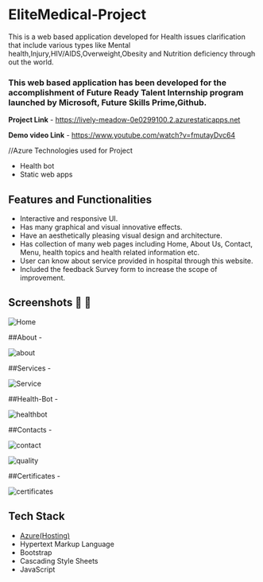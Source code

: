 # EliteMedical-Project

This is a web based application developed for Health issues clarification that include various types like Mental health,Injury,HIV/AIDS,Overweight,Obesity and Nutrition deficiency through out the world.

### This web based application has been developed for the accomplishment of Future Ready Talent Internship program launched by Microsoft, Future Skills Prime,Github.


**Project Link** - https://lively-meadow-0e0299100.2.azurestaticapps.net

**Demo video Link** - https://www.youtube.com/watch?v=fmutayDvc64

//Azure Technologies used for Project
- Health bot
- Static web apps

## Features and Functionalities ##

- Interactive and responsive UI.
- Has many graphical and visual innovative effects.
- Have an aesthetically pleasing visual design and architecture.
- Has collection of many web pages including Home, About Us, Contact, Menu, health topics and health related information etc.
- User can know about service provided in hospital through this website.
- Included the feedback Survey form to increase the scope of improvement.

## Screenshots 📸 📸

![Home](https://user-images.githubusercontent.com/111400941/213452143-cd687aa7-f9de-40c2-b6fa-eb32f5b69ef0.PNG)

##About -

![about](https://user-images.githubusercontent.com/111400941/213452212-0660eafe-a9f8-47c5-b786-9e6f0f4d1bf9.PNG)

##Services -

![Service](https://user-images.githubusercontent.com/111400941/213452348-1a108121-bd8b-4fdc-aec3-5730b3eb028b.PNG)

##Health-Bot -

![healthbot](https://user-images.githubusercontent.com/111400941/213452465-064abaf7-da97-411f-8f34-09acc7966f99.PNG)

##Contacts -

![contact](https://user-images.githubusercontent.com/111400941/213452549-5b9a0af5-c46e-4024-94f3-909ec6f674f3.PNG)

![quality](https://user-images.githubusercontent.com/111400941/213452644-5615a2aa-c7cf-4071-bcba-bd09ded6a928.PNG)

##Certificates -

![certificates](https://user-images.githubusercontent.com/111400941/213452704-df2cd5ff-7294-47e5-8975-a07eae6d5b25.PNG)

## Tech Stack ##

- [Azure(Hosting)](https://azure.microsoft.com/en-in/features/azure-portal/)
- Hypertext Markup Language
- Bootstrap
- Cascading Style Sheets
- JavaScript
